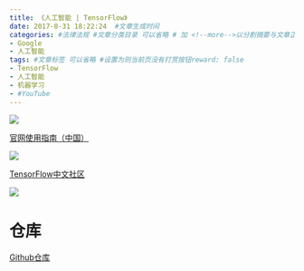 ```yaml
---
title: 《人工智能 | TensorFlow》
date: 2017-8-31 18:22:24  #文章生成时间
categories: #法律法规 #文章分类目录 可以省略 # 加 <!--more-->以分割摘要与文章正文。
- Google
- 人工智能
tags: #文章标签 可以省略 #设置为则当前页没有打赏按钮reward: false
- TensorFlow
- 人工智能
- 机器学习
- #YouTube
---
```

![](http://wx1.sinaimg.cn/mw690/0069VnN5gy1fj32thp40qj30l408yn0h.jpg)

<!--more-->

[官网使用指南（中国）](https://tensorflow.google.cn/)

![](http://wx3.sinaimg.cn/mw690/0069VnN5gy1fjbci4nhuyj319z0gi1gs.jpg)

[TensorFlow中文社区](http://www.tensorfly.cn/)

![](http://wx2.sinaimg.cn/mw690/0069VnN5gy1fjbci1esqmj314e0cy4qp.jpg)

# 仓库 #

[Github仓库](https://github.com/tensorflow/tensorflow)

